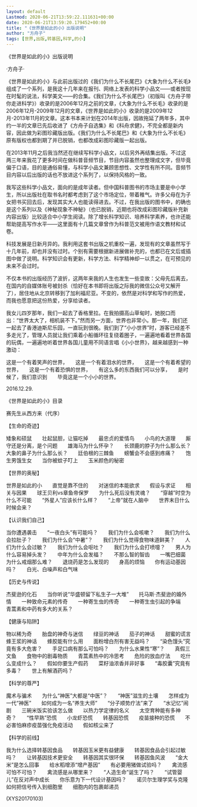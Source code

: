 ```yaml
---
layout: default
Lastmod: 2020-06-21T13:59:22.111631+00:00
date: 2020-06-21T13:59:20.179452+00:00
title: "《世界是如此的小》出版说明"
author: "方舟子"
tags: [世界,出版,转基因,科学,的小]
---
```


《世界是如此的小》出版说明

·方舟子·

《世界是如此的小》与此前出版过的《我们为什么不长尾巴》《大象为什么不长毛》组成了一个系列，是我这十几年来在报刊、网络上发表的科学小品文——或者按现在时髦的说法，科学美文——的合集。《我们为什么不长尾巴》（初版叫《方舟子带你走进科学》）收录的是2006年12月之前的文章，《大象为什么不长毛》收录的是2006年12月-2009年12月的文章，《世界是如此的小》收录的是2009年12月-2013年11月的文章。这本书本来计划在2014年出版，因故拖延了两年多，其中约一半的文章已先后收进了《方舟子自选集》和《科舟求健》，不完全都是新内容，因此做为彩图珍藏版出版。《我们为什么不长尾巴》和《大象为什么不长毛》原有版权也都到期了并已脱销，也都改成彩图珍藏版一起出版。

在2013年11月之后我当然还在继续写科学小品文，以后另外再结集出版。不过这两三年来我花了更多时间在做科普音频节目，节目内容虽然也整理成文字，但毕竟偏于口语，目的是通俗易懂，与科学小品文兼顾思想性、文学性有所不同。音频节目内容以后出版的话也不放进这个系列了，以保持风格的一致。

我写这些科学小品文，面向的是成年读者。但中国科普图书的市场主要是中小学生，所以出版社在取书名时都考虑到了这个市场定位，带着稚气。许多父母在为子女把书买回去后，发现其实大人也能读得进去。不过，在我出版的图书中，的确也是这个系列以及《神秘现象不神秘》（也已脱销，近期也将改成彩图珍藏版补充新内容出版）比较适合中小学生阅读。除了增长科学知识、培养科学素养，也许还能帮助提高写作水平——这里面有十几篇文章曾作为科普范文被用作语文教材和试卷。

科技发展是日新月异的。我利用这套书出版之机重校一遍，发现有的文章虽然写于十几年前，却也并没有过时。个别有需要根据新进展做补充的，也都已在文后或插图中做了说明。科学知识会有更新，科学方法、科学精神却一以贯之，在可预见的未来不会过时。

不仅本书的出版经历了波折，这两年来我的人生也发生一些变故：父母先后离去，在国内的自媒体账号被封杀（恰好在本书即将出版之际我的微信公众号又解开了），居住地从北京转移到了加利福尼亚。不变的，依然是对科学和写作的热爱，而我也愿意把这份热爱，分享给读者。

我女儿四岁那年，我们一起去了香格里拉。在我拍摄高山草甸时，她脱口而出：“世界太大了，相机装不下。”然而另一方面，世界也非常小。那一年，我们还一起去了香港迪斯尼乐园，一直玩到很晚。我们到了“小小世界”时，游客已经差不多走光了，管理人员就让我们乘着小船循环往复绕着圈子，一遍遍地看着世界各国的玩偶，一遍遍地听着世界各国儿童用不同语言唱《小小世界》，越来越感到一种激动：

这是一个有着笑声的世界，　　这是一个有着泪水的世界，　　这是一个有着希望的世界，　　这是一个有着恐惧的世界，　　有这么多的东西我们可以分享，　　是时候了，我们意识到　　毕竟这是一个小小的世界。

2016.12.29.

《世界是如此的小》目录

赛先生从西方来（代序）

【生命的奇迹】

矮象和硕鼠　　壮起鼠胆，让猫吃掉　　最忠贞的爱情鸟　　小鸟的大道理　　厮守还是分离，是个问题　　雄海马为什么怀孕？　　长颈鹿的脖子为什么那么长？　　大象的鼻子为什么那么长？　　廷伯根的三棘鱼　　螃蟹会不会感到疼痛？　　饱生男饿生女　　当你被蚊子叮上　　玉米颜色的秘密

【世界的奥秘】

世界是如此的小　　直觉是靠不住的　　对迷信的本能欲求　　假设与求证　　相关与因果　　球王贝利vs章鱼帝保罗　　为什么死后没有灵魂？　　“穿越”时空为什么不可能　　“外星人”应该长什么样？　　“上帝”就在人脑中　　世界末日什么时候会来？

【认识我们自己】

当你遭遇袭击　　“一夜白头”有可能吗？　　我们为什么会咳嗽？　　我们为什么会拉肚子？　　我们为什么会“中暑”？　　我们为什么觉得食物味道鲜美？　　人们为什么会过敏？　　我们为什么会呕吐？　　我们为什么会打喷嚏？　　男人为什么容易掉头发？　　中年为什么会发福？　　不那么智的智齿　　一嘴巴细菌　　为什么戒烟那么难？　　退烧药是怎么发现的　　身高的烦恼　　你有运动基因吗？　　白光、白噪声和白气味

【历史与传说】

杰斐逊的化石　　当你听说“华盛顿留下私生子一大堆”　　托马斯·杰斐逊的婚外情　　一种致命元素的传奇　　一种寄生虫的传奇　　一种寄生虫引起的争端　　青蒿素和中药有多大的关系？

【健康与陷阱】

物以稀为奇　　胎盘的神奇与迷信　　绿豆的神话　　茄子的神话　　甜蜜的谎言　　蜂王浆的神话　　蜂胶能有什么用　　面粉增白剂有害无益吗？　　“染色馒头”究竟有多大危害？　　手足口病有那么可怕吗？　　为什么水果性“寒”？　　真假三文鱼　　食物中的剧毒物质　　青蒿素热中的冷思考　　危险的放血疗法　　吃什么变成什么？　　假如你要生产假药　　菜籽油浓香并非好事　　“毒胶囊”究竟有多毒？　　世上有解酒药吗？

【科学的尊严】

魔术与骗术　　为什么“神医”大都是“中医”？　　“神医”滋生的土壤　　怎样成为一代“神医”　　如何成为一名“养生大师”　　“分子顺势疗法”来了　　“水记忆”闹剧　　三碗米饭实验该怎么做　　以热力学定律的名义　　太空育种能有多神奇？　　“性早熟”恐慌　　小龙虾恐慌　　转基因恐慌　　疫苗接种的恐慌　　不必害怕麻疹疫苗强化免疫活动　　假如核尘来了

【科学的前线】

我为什么选择转基因食品　　转基因玉米更有益健康　　转基因食品会引起过敏吗？　　让转基因技术更安全　　转基因其实很环保　　转基因鱼风波　　“金大米”是怎么回事　　给水稻增添“增产基因”　　有必要用猪做试验吗？　　禽流感可怕不可怕？　　禽流感是从哪里来？　　“人造生命”诞生了吗？　　“试管婴儿”在反对声中成长　　你乐意为下一代设计基因吗？　　诺贝尔生理学奖与克隆　　如何把信号传入到细胞里　　细胞内的包裹邮递员

(XYS20170103)


